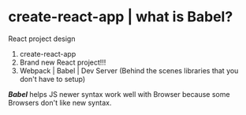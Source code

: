 # create-react-app | what is Babel?

React project design

1. create-react-app
2. Brand new React project!!!
3. Webpack | Babel | Dev Server (Behind the scenes libraries that you don't have to setup)

**_Babel_** helps JS newer syntax work well with Browser because some Browsers don't like new syntax.
